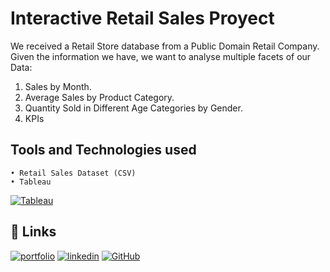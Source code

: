 # Interactive Retail Sales Proyect

We received a Retail Store database from a Public Domain Retail Company.
Given the information we have, we want to analyse multiple facets of our Data:

  1.  Sales by Month.
  2.  Average Sales by Product Category.
  3.  Quantity Sold in Different Age Categories by Gender.
  4.  KPIs


## Tools and Technologies used
    • Retail Sales Dataset (CSV)
    • Tableau

[![Tableau](https://img.shields.io/badge/Tableau-E97627?style=for-the-badge&logo=Tableau&logoColor=white)](https://public.tableau.com/app/profile/matias.gangui2010/viz/Tableau_Sales_17394103950320/Dashboard1)



## 🔗 Links
[![portfolio](https://img.shields.io/badge/my_portfolio-000?style=for-the-badge&logo=ko-fi&logoColor=white)](https://portfoliomatiasgangui.my.canva.site)
[![linkedin](https://img.shields.io/badge/linkedin-0A66C2?style=for-the-badge&logo=linkedin&logoColor=white)](https://www.linkedin.com/in/matias-gangui-660654175/)
[![GitHub](https://img.shields.io/badge/github-%23121011.svg?style=for-the-badge&logo=github&logoColor=white)](https://github.com/matias258)
